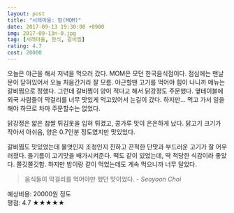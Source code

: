 ```yaml
---
layout: post
title: "서래마을: 맘(MOM)"
date: 2017-09-13 19:30:00 +0900
img: 2017-09-13n-0.jpg
tag: [서래마을, 한식, 갈비찜]
rating: 4.7
cost: 20000
---
```

오늘은 야근을 해서 저녁을 먹으러 갔다. MOM은 모던 한국음식점이다. 점심에는 맨날 문이 닫혀있어서 오늘 처음간거라 잘 모름. 야근할땐 고기를 먹어야 힘이 나니까 메뉴는 갈비찜으로 정했다. 그런데 갈비찜이 양이 적다고 해서 닭강정도 주문했다. 옆테이블에 외국 사람들이 막걸리를 너무 맛있게 먹고있어서 눈길이 갔다. 하지만... 먹고 가서 일을 해야 하므로 차마 주문할수는 없었다.

닭강정은 얇은 찹쌀 튀김옷을 입혀 튀겼고, 콩가루 맛이 은은하게 났다. 닭고기 크기가 작아서 아쉬움, 양은 0.7인분 정도였지만 맛있었다.

갈비찜도 맛있었는데 물엿인지 조청인지 진하고 끈적한 단맛과 부드러운 고기가 잘 어우러졌다. 들기름이 고기맛을 배가시켜준다. 떡도 같이 있었는데, 딱 적당한 식감이라 좋았다. 쫄깃쫄깃함. 하지만 밥이랑 같이 먹었는데도 계속 먹으니까 너무 달았다.

> 음식들이 막걸리를 먹어야만 했던 맛이었다. <cite>- Seoyoon Choi</cite>

예상비용: 20000원 정도 <br>
평점: 4.7 &#9733;&#9733;&#9733;&#9733;&#9733;

